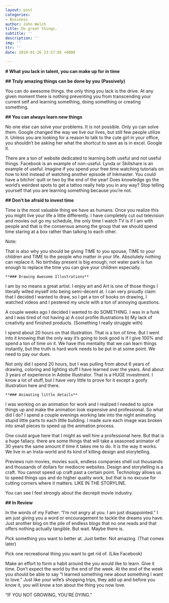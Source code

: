```yaml
---
layout: post
categories:
- Business
author: John Welch
title: Do great things.
subtitle: ''
description: ''
img: ''
ttr: ''
date: 2019-01-26 23:57:05 +0000

---
```

**# What you lack in talent, you can make up for in time**

**## Truly amazing things can be done by you (Passively)**

You can do awesome things. the only thing you lack is the drive. At any given moment there is nothing preventing you from transcending your current self and learning something, doing something or creating something.

**## You can always learn new things**

No one else can solve your problems. It is not possible. Only yo can solve them. Google changed the way we live our lives, but still few people utilize it. Unless you are looking for a reason to talk to the cute girl in your office, you shouldn’t be asking her what the shortcut to save as is in excel. Google it.

There are a ton of website dedicated to learning both useful and not useful things. Facebook is an example of non-useful. Lynda or Skillshare is an example of useful. Imagine if you spend your free time watching tutorials on how to knit instead of watching another episode of Inkmaster. You could have a bitchin’ quilt or two by the end of the year! Does knowledge go the world’s weirdest spots to get a tattoo really help you in any way? Stop telling yourself that you are learning something because you’re not.

**## Don’t be afraid to invest time**

Time is the most valuable thing we have as humans. Once you realize this you might live your life a little differently. I have completely cut out television and movies out go my schedule, the only time I watch TV is if I am with people and that is the consensus among the group that we should spend time staring at a box rather than talking to each other.

Note:

That is also why you should be giving TIME to you spouse, TIME to your children and TIME to the people who matter in your life. Absolutely nothing can replace it. No birthday present is big enough, not water park is fun enough to replace the time you can give your children especially.

	**### Drawing Awesome Illustrations**

I am by no means a great artist. I enjoy art and Art is one of those things I literally willed myself into being semi-decent at. I can very proudly claim that I decided I wanted to draw, so I get a ton of books on drawing, I watched videos and I pestered my uncle with a ton of annoying questions.

A couple weeks ago I decided I wanted to do SOMETHING. I was in a funk and I was tired of not having a) A cool profile illustrations b) My lack of creativity and finished products. (Something I really struggle with)

I spend about 20 hours on that illustration. That is a ton of time. But I went into it knowing that the only way it’s going to look good is if I give 100% and spend a ton of time on it. We have this mentality that we can learn things instantly, but the truth is hard work needs to be put in at some point. We need to pay our dues. 

Not only did I spend 20 hours, but I was pulling from about 6 years of drawing, coloring and lighting stuff I have learned over the years. And about 3 years of experience in Adobe Illustrator. That is a HUGE investment. I know a lot of stuff, but I have very little to prove for it except a goofy illustration here and there.

	**### Animating little details**

I was working on an animation for work and I realized I needed to spice things up and make the animation look expensive and professional. So what did I do? I spend a couple evenings working late into the night animating stupid little parts to each little building. I made sure each image was broken into small pieces to speed up the animation process. 

One could argue here that I might as well hire a professional here. But that is a huge fallacy. there are some things that will take a seasoned animator of 30 years the same amount if time it takes me to do. It is the way it works. We live in an Insta-world and its kind of killing design and storytelling.

Previews ruin movies, movies suck, endless companies shell out thousands and thousands of dollars for mediocre websites. Design and storytelling is a craft. You cannot speed up craft past a certain point. Technology allows us to speed things ups and do higher quality work, but that is no excuse for cutting corners where it matters. LIKE IN THE STORYLINE.

You can see I feel strongly about the decrepit movie industry.

**## In Review**

In the words of my Father: “I’m not angry at you. I am just disappointed.” I am just giving you a word or encouragement to tackle the dreams you have. Just another blog on the pile of endless blogs that no one reads and that offers nothing actually tangible. But wait. Maybe there is.

Pick something you want to better at. Just better. Not amazing. (That comes later)

Pick one recreational thing you want to get rid of. (Like Facebook)

Make an effort to form a habit around the you would like to learn. Give it time. Don’t expect the world by the end of the week. At the end of the week you should be able to say “I learned something new about something I want to love.” Just like your wife’s shopping trips, they add up and before you know it, you will know a ton about the thing you now love.

“IF YOU NOT GROWING, YOU’RE DYING.”